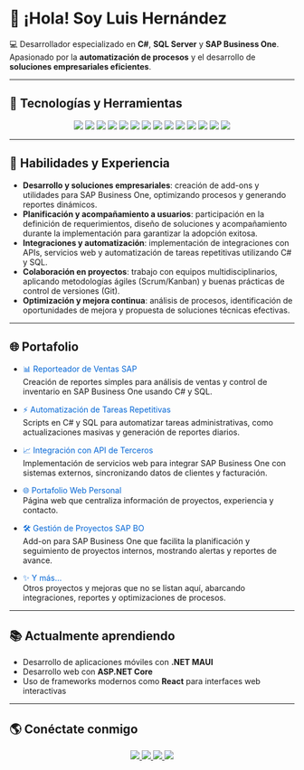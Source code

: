 # 👋 ¡Hola! Soy Luis Hernández  
💻 Desarrollador especializado en **C#**, **SQL Server** y **SAP Business One**.  
Apasionado por la **automatización de procesos** y el desarrollo de **soluciones empresariales eficientes**.  

---

## 🚀 Tecnologías y Herramientas
<p align="center">
  <!-- Lenguajes -->
  <img src="https://img.shields.io/badge/-C%23-239120?style=flat&logo=csharp&logoColor=white" />
  <img src="https://img.shields.io/badge/-SQL-CC2927?style=flat&logo=microsoftsqlserver&logoColor=white" />
  <img src="https://img.shields.io/badge/-JavaScript-F7DF1E?style=flat&logo=javascript&logoColor=black" />
  <img src="https://img.shields.io/badge/-HTML5-E34F26?style=flat&logo=html5&logoColor=white" />
  <img src="https://img.shields.io/badge/-CSS3-1572B6?style=flat&logo=css3&logoColor=white" />
  <img src="https://img.shields.io/badge/-XML-000000?style=flat&logo=xml&logoColor=white" />

  <!-- Herramientas y Frameworks -->
  <img src="https://img.shields.io/badge/-SAP%20Business%20One-0FAAFF?style=flat&logo=sap&logoColor=white" />
  <img src="https://img.shields.io/badge/-.NET-512BD4?style=flat&logo=dotnet&logoColor=white" />
  <img src="https://img.shields.io/badge/-Visual%20Studio-5C2D91?style=flat&logo=visualstudio&logoColor=white" />
  <img src="https://img.shields.io/badge/-Git-F05032?style=flat&logo=git&logoColor=white" />
  <img src="https://img.shields.io/badge/-DI%20API-239120?style=flat" />
  <img src="https://img.shields.io/badge/-UI%20API-0FAAFF?style=flat" />
  <img src="https://img.shields.io/badge/-Postman-FF6C37?style=flat&logo=postman&logoColor=white" />
  <img src="https://img.shields.io/badge/-SSMS-CC2927?style=flat&logo=microsoftsqlserver&logoColor=white" />
</p>

---

## 🌟 Habilidades y Experiencia
<!-- <p align="center">
  <img src="https://img.shields.io/badge/C%23-Expert-239120?style=for-the-badge" />
  <img src="https://img.shields.io/badge/SQL%20Server-Advanced-CC2927?style=for-the-badge" />
  <img src="https://img.shields.io/badge/SAP-Intermediate-0FAAFF?style=for-the-badge" />
  <img src="https://img.shields.io/badge/.NET-Advanced-512BD4?style=for-the-badge" />
  <img src="https://img.shields.io/badge/JavaScript-Intermediate-F7DF1E?style=for-the-badge&logo=javascript&logoColor=black" />
</p>-->
- **Desarrollo y soluciones empresariales**: creación de add-ons y utilidades para SAP Business One, optimizando procesos y generando reportes dinámicos.  
- **Planificación y acompañamiento a usuarios**: participación en la definición de requerimientos, diseño de soluciones y acompañamiento durante la implementación para garantizar la adopción exitosa.  
- **Integraciones y automatización**: implementación de integraciones con APIs, servicios web y automatización de tareas repetitivas utilizando C# y SQL.  
- **Colaboración en proyectos**: trabajo con equipos multidisciplinarios, aplicando metodologías ágiles (Scrum/Kanban) y buenas prácticas de control de versiones (Git).  
- **Optimización y mejora continua**: análisis de procesos, identificación de oportunidades de mejora y propuesta de soluciones técnicas efectivas.  

---
## 🌐 Portafolio
- <span style="color:#0366d6">📊 Reporteador de Ventas SAP</span>  
  Creación de reportes simples para análisis de ventas y control de inventario en SAP Business One usando C# y SQL.

- <span style="color:#0366d6">⚡ Automatización de Tareas Repetitivas</span>  
  Scripts en C# y SQL para automatizar tareas administrativas, como actualizaciones masivas y generación de reportes diarios.
  
- <span style="color:#0366d6">📈 Integración con API de Terceros</span>  
  Implementación de servicios web para integrar SAP Business One con sistemas externos, sincronizando datos de clientes y facturación.

- <span style="color:#0366d6">🌐 Portafolio Web Personal</span>  
  Página web que centraliza información de proyectos, experiencia y contacto.

- <span style="color:#0366d6">🛠 Gestión de Proyectos SAP BO</span>  
  Add-on para SAP Business One que facilita la planificación y seguimiento de proyectos internos, mostrando alertas y reportes de avance.

- <span style="color:#0366d6">✨ Y más…</span>  
  Otros proyectos y mejoras que no se listan aquí, abarcando integraciones, reportes y optimizaciones de procesos.

---

## 📚 Actualmente aprendiendo
- Desarrollo de aplicaciones móviles con **.NET MAUI**  
- Desarrollo web con **ASP.NET Core**  
- Uso de frameworks modernos como **React** para interfaces web interactivas

---

## 🌎 Conéctate conmigo
<p align="center">
  <a href="mailto:luis.hernandez5325@gmail.com">
    <img src="https://img.shields.io/badge/-Email-D14836?style=flat&logo=gmail&logoColor=white" />
  </a>
  <a href="https://www.linkedin.com/in/luisjoaquinhern%C3%A1ndezn%C3%BA%C3%B1ez/">
    <img src="https://img.shields.io/badge/-LinkedIn-0A66C2?style=flat&logo=linkedin&logoColor=white" />
  </a>
  <a href="https://github.com/luishernandez5325">
    <img src="https://img.shields.io/badge/-GitHub-181717?style=flat&logo=github&logoColor=white" />
  </a>
  <a href="https://h1c-bienvenida-empresarial.netlify.app/">
    <img src="https://img.shields.io/badge/-Portfolio-4AB197?style=flat&logo=google-chrome&logoColor=white" />
  </a>
</p>



